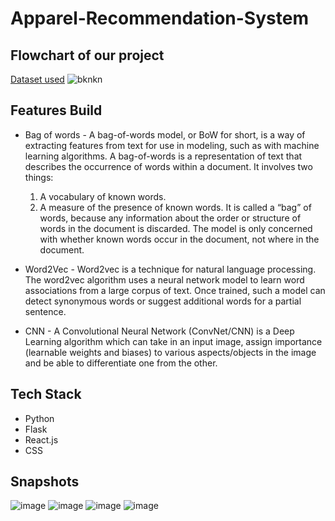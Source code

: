 # Apparel-Recommendation-System

## Flowchart of our project 

[Dataset used](https://www.kaggle.com/ajaysh/women-apparel-recommendation-engine-amazoncom)
![bknkn](https://user-images.githubusercontent.com/60396352/114158959-e98aa180-9942-11eb-8451-5ec6f3f510e9.png)
## Features Build 
* Bag of words - A bag-of-words model, or BoW for short, is a way of extracting features from text for use in modeling, such as with machine learning algorithms. A bag-of-words is a representation of text that describes the occurrence of words within a document. It involves two things:
  1.	A vocabulary of known words.
  2.	A measure of the presence of known words.
It is called a “bag” of words, because any information about the order or structure of words in the document is discarded. The model is only concerned with whether known words occur in the document, not where in the document.
*	 Word2Vec - Word2vec is a technique for natural language processing. The word2vec algorithm uses a neural network model to learn word associations from a large corpus of text. Once trained, such a model can detect synonymous words or suggest
additional words for a partial sentence.

*	 CNN - A Convolutional Neural Network (ConvNet/CNN) is a Deep Learning algorithm which can take in an input image, assign importance (learnable weights and biases) to various aspects/objects in the image and be able to differentiate one from the other.

## Tech Stack
*	 Python
*	Flask
*	React.js
*	CSS

## Snapshots
![image](https://user-images.githubusercontent.com/60396352/114160346-71bd7680-9944-11eb-8944-67c8c4d06303.png)
![image](https://user-images.githubusercontent.com/60396352/114160407-80a42900-9944-11eb-9798-2f69893b829f.png)
![image](https://user-images.githubusercontent.com/60396352/114160463-91ed3580-9944-11eb-953e-35613e0546a1.png)
![image](https://user-images.githubusercontent.com/60396352/114160474-93b6f900-9944-11eb-97fc-c0df64020f33.png)

